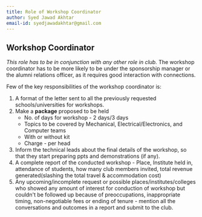 ```yaml
---
title: Role of Workshop Coordinator
author: Syed Jawad Akhtar
email-id: syedjawadakhtar@gmail.com
---
```


## Workshop Coordinator

_This role has to be in conjunction with any other role in club._
The workshop coordinator has to be more likely to be under the sponsorship manager or the alumni relations officer, as it requires good interaction with connections.

Few of the key responsibilities of the workshop coordinator is:

1. A format of the letter sent to all the previously requested schools/universities for workshops.
2. Make a **package** proposed to be held
    - No. of days for workshop - 2 days/3 days
    - Topics to be covered by Mechanical, Electrical/Electronics, and Computer teams
    - With or without kit
    - Charge - per head
3. Inform the technical leads about the final details of the workshop, so that they start preparing ppts and demonstrations (if any).
4. A complete report of the conducted workshop - Place, Institute held in, attendance of students, how many club members invited, total revenue generated(slashing the total travel & accommodation cost)
5. Any upcoming/incomplete request or possible places/institutes/colleges who showed any amount of interest for conduction of workshop but couldn't be followed up because of preoccupations, inappropriate timing, non-negotiable fees or ending of tenure - mention all the conversations and outcomes in a report and submit to the club.

